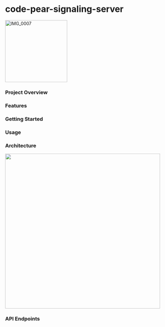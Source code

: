 # code-pear-signaling-server
<img width="200" alt="IMG_0007" src="https://github.com/user-attachments/assets/c232c040-c83f-44a6-b96b-4f06de3db6b1" />

### Project Overview
### Features
### Getting Started
### Usage
### Architecture
<img width="500" src="https://github.com/user-attachments/assets/5201a0a1-3260-4940-9999-f0d8e792d154" />

### API Endpoints

